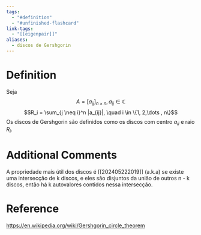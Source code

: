 ```yaml
---
tags:
  - "#definition"
  - "#unfinished-flashcard"
link-tags:
  - "[[eigenpair]]"
aliases:
  - discos de Gershgorin
---
```

# Definition 
Seja $$A = [a_{ij}]_{n \times n}, a_{ij} \in \mathbb{C}$$ $$R_i = \sum_{j \neq i}^n |a_{ij}|, \quad i \in \{1, 2,\dots , n\}$$
Os discos de Gershgorin são definidos como os discos com centro $a_{ii}$ e raio $R_i$.
# Additional Comments
A propriedade mais útil dos discos é [[202405222019]] (a.k.a) se existe uma intersecção de k discos, e eles são disjuntos da união de outros n - k discos, então há k autovalores contidos nessa intersecção.

# Reference
https://en.wikipedia.org/wiki/Gershgorin_circle_theorem
